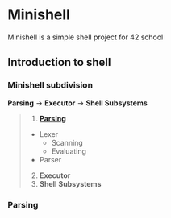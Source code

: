 # Minishell

Minishell is a simple shell project for 42 school

## Introduction to shell

### Minishell subdivision

**Parsing** -> **Executor** -> **Shell Subsystems**

> 1. [**Parsing**](#parsing)
> 	- Lexer
> 		- Scanning
> 		- Evaluating
> 	- Parser
> 2. **Executor**
> 3. **Shell Subsystems**











### Parsing <a name="parsing"></a>


